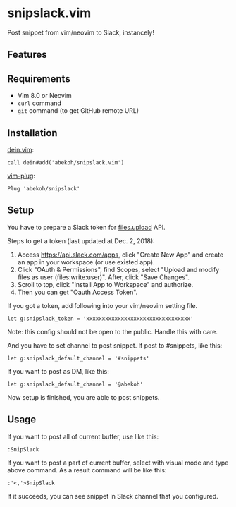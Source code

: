 # snipslack.vim

Post snippet from vim/neovim to Slack, instancely!

## Features


## Requirements

- Vim 8.0 or Neovim
- `curl` command
- `git` command (to get GitHub remote URL)

## Installation

[dein.vim](https://github.com/Shougo/dein.vim):
```
call dein#add('abekoh/snipslack.vim')
```

[vim-plug](https://github.com/junegunn/vim-plug):
```
Plug 'abekoh/snipslack'
```

## Setup

You have to prepare a Slack token for [files.upload](https://api.slack.com/methods/files.upload) API.

Steps to get a token (last updated at Dec. 2, 2018):

1. Access https://api.slack.com/apps, click "Create New App" and create an app in your workspace (or use existed app).
1. Click "OAuth & Permissions", find Scopes, select "Upload and modify files as user (files:write:user)". After, click "Save Changes".
1. Scroll to top, click "Install App to Workspace" and authorize.
1. Then you can get "Oauth Access Token".

If you got a token, add following into your vim/neovim setting file.
```
let g:snipslack_token = 'xxxxxxxxxxxxxxxxxxxxxxxxxxxxxxxxx'
```

Note: this config should not be open to the public. Handle this with care.

And you have to set channel to post snippet. If post to #snippets, like this:
```
let g:snipslack_default_channel = '#snippets'
```

If you want to post as DM, like this:
```
let g:snipslack_default_channel = '@abekoh'
```

Now setup is finished, you are able to post snippets.

## Usage

If you want to post all of current buffer, use like this:
```
:SnipSlack
```

If you want to post a part of current buffer, select with visual mode and type
above command. As a result command will be like this:
```
:'<,'>SnipSlack
```
If it succeeds, you can see snippet in Slack channel that you configured.
